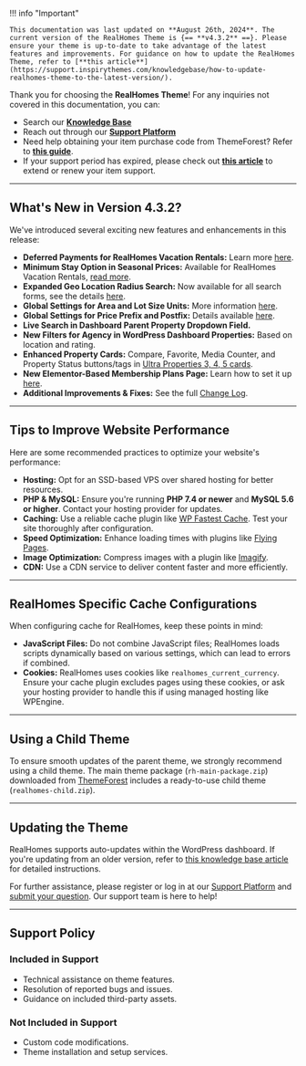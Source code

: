 !!! info "Important"

    This documentation was last updated on **August 26th, 2024**. The current version of the RealHomes Theme is {== **v4.3.2** ==}. Please ensure your theme is up-to-date to take advantage of the latest features and improvements. For guidance on how to update the RealHomes Theme, refer to [**this article**](https://support.inspirythemes.com/knowledgebase/how-to-update-realhomes-theme-to-the-latest-version/).

Thank you for choosing the **RealHomes Theme**! For any inquiries not covered in this documentation, you can:

- Search our [**Knowledge Base**](https://support.inspirythemes.com/)
- Reach out through our [**Support Platform**](https://support.inspirythemes.com/login-register/)
- Need help obtaining your item purchase code from ThemeForest? Refer to [**this guide**](https://support.inspirythemes.com/knowledgebase/how-to-get-themeforest-item-purchase-code/).
- If your support period has expired, please check out [**this article**](https://support.inspirythemes.com/knowledgebase/extend-renew-support/) to extend or renew your item support.

---

## What's New in Version 4.3.2?

We've introduced several exciting new features and enhancements in this release:

- **Deferred Payments for RealHomes Vacation Rentals:** Learn more [here](https://inspirythemes.com/woocommerce-payments-setup-for-property-bookings/).
- **Minimum Stay Option in Seasonal Prices:** Available for RealHomes Vacation Rentals, [read more](https://realhomes.io/documentation/add-property-vr/#seasonal-prices).
- **Expanded Geo Location Radius Search:** Now available for all search forms, see the details [here](https://realhomes.io/documentation/geo-location-setup/).
- **Global Settings for Area and Lot Size Units:** More information [here](https://realhomes.io/documentation/price-format-settings/).
- **Global Settings for Price Prefix and Postfix:** Details available [here](https://realhomes.io/documentation/price-format-settings/).
- **Live Search in Dashboard Parent Property Dropdown Field.**
- **New Filters for Agency in WordPress Dashboard Properties:** Based on location and rating.
- **Enhanced Property Cards:** Compare, Favorite, Media Counter, and Property Status buttons/tags in [Ultra Properties 3, 4, 5 cards](https://ultra.realhomes.io/hotel).
- **New Elementor-Based Membership Plans Page:** Learn how to set it up [here](https://inspirythemes.com/realhomes-memberships-setup/#create-membership-page).
- **Additional Improvements & Fixes:** See the full [Change Log](https://realhomes.io/changelog/).

---

## Tips to Improve Website Performance

Here are some recommended practices to optimize your website's performance:

- **Hosting:** Opt for an SSD-based VPS over shared hosting for better resources.
- **PHP & MySQL:** Ensure you're running **PHP 7.4 or newer** and **MySQL 5.6 or higher**. Contact your hosting provider for updates.
- **Caching:** Use a reliable cache plugin like [WP Fastest Cache](https://wordpress.org/plugins/wp-fastest-cache/). Test your site thoroughly after configuration.
- **Speed Optimization:** Enhance loading times with plugins like [Flying Pages](https://wordpress.org/plugins/flying-pages/).
- **Image Optimization:** Compress images with a plugin like [Imagify](https://wordpress.org/plugins/imagify/).
- **CDN:** Use a CDN service to deliver content faster and more efficiently.

---

## RealHomes Specific Cache Configurations

When configuring cache for RealHomes, keep these points in mind:

- **JavaScript Files:** Do not combine JavaScript files; RealHomes loads scripts dynamically based on various settings, which can lead to errors if combined.
- **Cookies:** RealHomes uses cookies like `realhomes_current_currency`. Ensure your cache plugin excludes pages using these cookies, or ask your hosting provider to handle this if using managed hosting like WPEngine.

---

## Using a Child Theme

To ensure smooth updates of the parent theme, we strongly recommend using a child theme. The main theme package (`rh-main-package.zip`) downloaded from [ThemeForest](https://themeforest.net/downloads) includes a ready-to-use child theme (`realhomes-child.zip`).

---

## Updating the Theme

RealHomes supports auto-updates within the WordPress dashboard. If you're updating from an older version, refer to [this knowledge base article](https://support.inspirythemes.com/knowledgebase/how-to-update-realhomes-theme-to-the-latest-version/) for detailed instructions.

For further assistance, please register or log in at our [Support Platform](https://support.inspirythemes.com/login-register/) and [submit your question](https://support.inspirythemes.com/ask-question/). Our support team is here to help!

---

## Support Policy

### **Included in Support**

- Technical assistance on theme features.
- Resolution of reported bugs and issues.
- Guidance on included third-party assets.

### **Not Included in Support**

- Custom code modifications.
- Theme installation and setup services.

